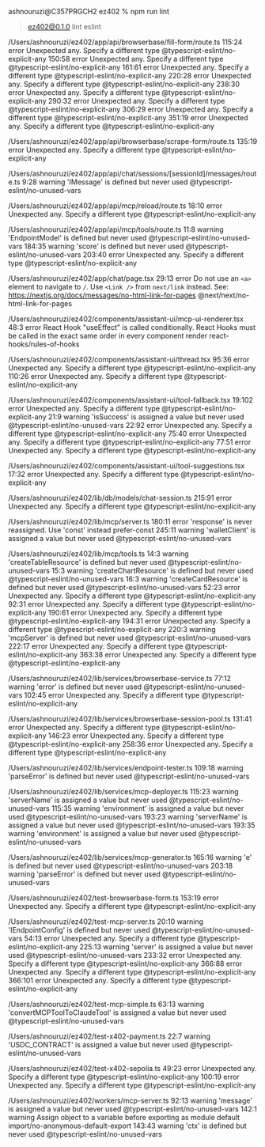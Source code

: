 ashnouruzi@C357PRGCH2 ez402 % npm run lint

> ez402@0.1.0 lint
> eslint


/Users/ashnouruzi/ez402/app/api/browserbase/fill-form/route.ts
  115:24  error  Unexpected any. Specify a different type  @typescript-eslint/no-explicit-any
  150:58  error  Unexpected any. Specify a different type  @typescript-eslint/no-explicit-any
  161:61  error  Unexpected any. Specify a different type  @typescript-eslint/no-explicit-any
  220:28  error  Unexpected any. Specify a different type  @typescript-eslint/no-explicit-any
  238:30  error  Unexpected any. Specify a different type  @typescript-eslint/no-explicit-any
  290:32  error  Unexpected any. Specify a different type  @typescript-eslint/no-explicit-any
  306:29  error  Unexpected any. Specify a different type  @typescript-eslint/no-explicit-any
  351:19  error  Unexpected any. Specify a different type  @typescript-eslint/no-explicit-any

/Users/ashnouruzi/ez402/app/api/browserbase/scrape-form/route.ts
  135:19  error  Unexpected any. Specify a different type  @typescript-eslint/no-explicit-any

/Users/ashnouruzi/ez402/app/api/chat/sessions/[sessionId]/messages/route.ts
  9:28  warning  'IMessage' is defined but never used  @typescript-eslint/no-unused-vars

/Users/ashnouruzi/ez402/app/api/mcp/reload/route.ts
  18:10  error  Unexpected any. Specify a different type  @typescript-eslint/no-explicit-any

/Users/ashnouruzi/ez402/app/api/mcp/tools/route.ts
   11:8   warning  'EndpointModel' is defined but never used  @typescript-eslint/no-unused-vars
  184:35  warning  'score' is defined but never used          @typescript-eslint/no-unused-vars
  203:40  error    Unexpected any. Specify a different type   @typescript-eslint/no-explicit-any

/Users/ashnouruzi/ez402/app/chat/page.tsx
  29:13  error  Do not use an `<a>` element to navigate to `/`. Use `<Link />` from `next/link` instead. See: https://nextjs.org/docs/messages/no-html-link-for-pages  @next/next/no-html-link-for-pages

/Users/ashnouruzi/ez402/components/assistant-ui/mcp-ui-renderer.tsx
  48:3  error  React Hook "useEffect" is called conditionally. React Hooks must be called in the exact same order in every component render  react-hooks/rules-of-hooks

/Users/ashnouruzi/ez402/components/assistant-ui/thread.tsx
   95:36  error  Unexpected any. Specify a different type  @typescript-eslint/no-explicit-any
  110:26  error  Unexpected any. Specify a different type  @typescript-eslint/no-explicit-any

/Users/ashnouruzi/ez402/components/assistant-ui/tool-fallback.tsx
  19:102  error    Unexpected any. Specify a different type        @typescript-eslint/no-explicit-any
  21:9    warning  'isSuccess' is assigned a value but never used  @typescript-eslint/no-unused-vars
  22:92   error    Unexpected any. Specify a different type        @typescript-eslint/no-explicit-any
  75:40   error    Unexpected any. Specify a different type        @typescript-eslint/no-explicit-any
  77:51   error    Unexpected any. Specify a different type        @typescript-eslint/no-explicit-any

/Users/ashnouruzi/ez402/components/assistant-ui/tool-suggestions.tsx
  17:32  error  Unexpected any. Specify a different type  @typescript-eslint/no-explicit-any

/Users/ashnouruzi/ez402/lib/db/models/chat-session.ts
  215:91  error  Unexpected any. Specify a different type  @typescript-eslint/no-explicit-any

/Users/ashnouruzi/ez402/lib/mcp/server.ts
  180:11  error    'response' is never reassigned. Use 'const' instead  prefer-const
  245:11  warning  'walletClient' is assigned a value but never used    @typescript-eslint/no-unused-vars

/Users/ashnouruzi/ez402/lib/mcp/tools.ts
   14:3   warning  'createTableResource' is defined but never used  @typescript-eslint/no-unused-vars
   15:3   warning  'createChartResource' is defined but never used  @typescript-eslint/no-unused-vars
   16:3   warning  'createCardResource' is defined but never used   @typescript-eslint/no-unused-vars
   52:23  error    Unexpected any. Specify a different type         @typescript-eslint/no-explicit-any
   92:31  error    Unexpected any. Specify a different type         @typescript-eslint/no-explicit-any
  190:61  error    Unexpected any. Specify a different type         @typescript-eslint/no-explicit-any
  194:31  error    Unexpected any. Specify a different type         @typescript-eslint/no-explicit-any
  220:3   warning  'mcpServer' is defined but never used            @typescript-eslint/no-unused-vars
  222:17  error    Unexpected any. Specify a different type         @typescript-eslint/no-explicit-any
  363:38  error    Unexpected any. Specify a different type         @typescript-eslint/no-explicit-any

/Users/ashnouruzi/ez402/lib/services/browserbase-service.ts
   77:12  warning  'error' is defined but never used         @typescript-eslint/no-unused-vars
  102:45  error    Unexpected any. Specify a different type  @typescript-eslint/no-explicit-any

/Users/ashnouruzi/ez402/lib/services/browserbase-session-pool.ts
  131:41  error  Unexpected any. Specify a different type  @typescript-eslint/no-explicit-any
  146:23  error  Unexpected any. Specify a different type  @typescript-eslint/no-explicit-any
  258:36  error  Unexpected any. Specify a different type  @typescript-eslint/no-explicit-any

/Users/ashnouruzi/ez402/lib/services/endpoint-tester.ts
  109:18  warning  'parseError' is defined but never used  @typescript-eslint/no-unused-vars

/Users/ashnouruzi/ez402/lib/services/mcp-deployer.ts
  115:23  warning  'serverName' is assigned a value but never used   @typescript-eslint/no-unused-vars
  115:35  warning  'environment' is assigned a value but never used  @typescript-eslint/no-unused-vars
  193:23  warning  'serverName' is assigned a value but never used   @typescript-eslint/no-unused-vars
  193:35  warning  'environment' is assigned a value but never used  @typescript-eslint/no-unused-vars

/Users/ashnouruzi/ez402/lib/services/mcp-generator.ts
  165:16  warning  'e' is defined but never used           @typescript-eslint/no-unused-vars
  203:18  warning  'parseError' is defined but never used  @typescript-eslint/no-unused-vars

/Users/ashnouruzi/ez402/test-browserbase-form.ts
  153:19  error  Unexpected any. Specify a different type  @typescript-eslint/no-explicit-any

/Users/ashnouruzi/ez402/test-mcp-server.ts
   20:10   warning  'IEndpointConfig' is defined but never used  @typescript-eslint/no-unused-vars
   54:13   error    Unexpected any. Specify a different type     @typescript-eslint/no-explicit-any
  225:13   warning  'server' is assigned a value but never used  @typescript-eslint/no-unused-vars
  233:32   error    Unexpected any. Specify a different type     @typescript-eslint/no-explicit-any
  366:88   error    Unexpected any. Specify a different type     @typescript-eslint/no-explicit-any
  366:101  error    Unexpected any. Specify a different type     @typescript-eslint/no-explicit-any

/Users/ashnouruzi/ez402/test-mcp-simple.ts
  63:13  warning  'convertMCPToolToClaudeTool' is assigned a value but never used  @typescript-eslint/no-unused-vars

/Users/ashnouruzi/ez402/test-x402-payment.ts
  22:7  warning  'USDC_CONTRACT' is assigned a value but never used  @typescript-eslint/no-unused-vars

/Users/ashnouruzi/ez402/test-x402-sepolia.ts
   49:23  error  Unexpected any. Specify a different type  @typescript-eslint/no-explicit-any
  100:19  error  Unexpected any. Specify a different type  @typescript-eslint/no-explicit-any

/Users/ashnouruzi/ez402/workers/mcp-server.ts
   92:13  warning  'message' is assigned a value but never used                    @typescript-eslint/no-unused-vars
  142:1   warning  Assign object to a variable before exporting as module default  import/no-anonymous-default-export
  143:43  warning  'ctx' is defined but never used                                 @typescript-eslint/no-unused-vars